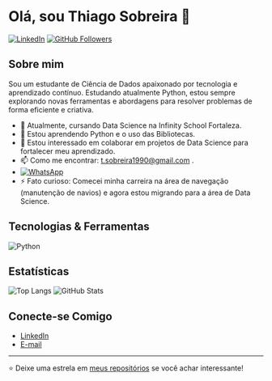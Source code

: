 # Olá, sou Thiago Sobreira 👋

[![LinkedIn](https://img.shields.io/badge/LinkedIn-Perfil-0077B5?style=flat&logo=linkedin&logoColor=white)](https://www.linkedin.com/in/thiago-bastos-de-alencar-sobreira-3135bb190/)
[![GitHub Followers](https://img.shields.io/github/followers/ThiagoSob?label=follow&style=social)](https://github.com/ThiagoSob)

## Sobre mim

Sou um estudante de Ciência de Dados apaixonado por tecnologia e aprendizado contínuo. Estudando atualmente Python, estou sempre explorando novas ferramentas e abordagens para resolver problemas de forma eficiente e criativa.

- 🔭 Atualmente, cursando Data Science na Infinity School Fortaleza.
- 🌱 Estou aprendendo Python e o uso das Bibliotecas.
- 👯 Estou interessado em colaborar em projetos de Data Science para fortalecer meu aprendizado.
- 📫 Como me encontrar: t.sobreira1990@gmail.com .
- [![WhatsApp](https://img.shields.io/badge/WhatsApp-25D366?style=flat&logo=whatsapp&logoColor=white)](https://wa.me/+5585988119098)
- ⚡ Fato curioso: Comecei minha carreira na área de navegação (manutenção de navios) e agora estou migrando para a área de Data Science.

## Tecnologias & Ferramentas

![Python](https://img.shields.io/badge/-Python-333333?style=flat&logo=python)


## Estatísticas

![Top Langs](https://github-readme-stats.vercel.app/api/top-langs/?username=ThiagoSob&theme=highcontrast)
![GitHub Stats](https://github-readme-stats.vercel.app/api?username=ThiagoSob&show_icons=true&theme=highcontrast)


## Conecte-se Comigo

- [LinkedIn](https://www.linkedin.com/in/thiago-bastos-de-alencar-sobreira-3135bb190/)
- [E-mail](mailto:t.sobreira1990@gmail.com)

---

⭐️ Deixe uma estrela em [meus repositórios](https://github.com/ThiagoSob) se você achar interessante!

